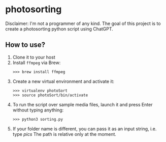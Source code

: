 # photosorting

Disclaimer: I'm not a programmer of any kind. The goal of this project is to create a photosorting python script using ChatGPT.

## How to use?

1. Clone it to your host
2. Install `ffmpeg` via Brew:
    ```
    >>> brew install ffmpeg
    ```
3. Create a new virtual environment and activate it:
    ```
    >>> virtualenv photoSort
    >>> source photoSort/bin/activate
    ```
4. To run the script over sample media files, launch it and press Enter without typing anything:
    ```
    >>> python3 sorting.py
    ```
5. If your folder name is different, you can pass it as an input string, i.e. type *pics*
The path is relative only at the moment.
